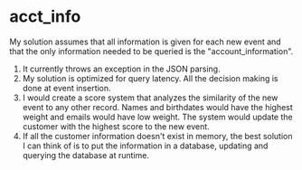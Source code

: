 # acct_info

My solution assumes that all information is given for each new event and that
the only information needed to be queried is the "account_information".

1. It currently throws an exception in the JSON parsing.
2. My solution is optimized for query latency. All the decision making is done
at event insertion.
3. I would create a score system that analyzes the similarity of the new event
to any other record. Names and birthdates would have the highest weight and
emails would have low weight. The system would update the customer with the
highest score to the new event.
4. If all the customer information doesn't exist in memory, the best solution I
can think of is to put the information in a database, updating and querying the
database at runtime.

